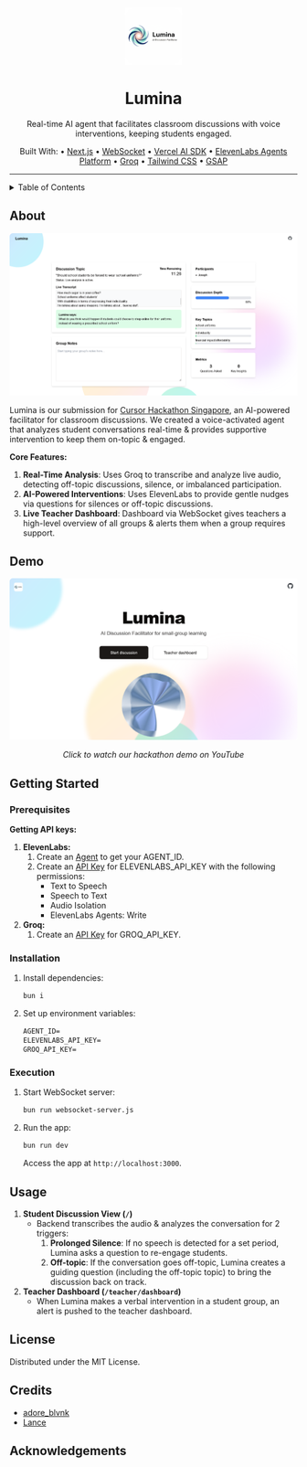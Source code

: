<div align="center">
  <img src="./public/logo.png" alt="" width=100> <!-- Logo -->
  <h1>Lumina</h1>
  <p>
    Real-time AI agent that facilitates classroom discussions with voice interventions, keeping students engaged.
  </p>
  <p>
    Built With: &bull;
    <a href="https://nextjs.org">Next.js</a> &bull;
    <a href="https://github.com/websockets/ws">WebSocket</a> &bull;
    <a href="https://ai-sdk.dev">Vercel AI SDK</a> &bull;
    <a href="https://elevenlabs.io/app/agents">ElevenLabs Agents Platform</a> &bull;
    <a href="https://groq.com">Groq</a> &bull;
    <a href="https://tailwindcss.com">Tailwind CSS</a> &bull;
    <a href="https://gsap.com">GSAP</a>
  </p>
</div>

---

<details>
<summary>Table of Contents</summary>

- [About](#about)
- [Demo](#demo)
- [Getting Started](#getting-started)
  - [Prerequisites](#prerequisites)
  - [Installation](#installation)
  - [Execution](#execution)
- [Usage](#usage)
</details>

## About

<div align=center><img src="./public/discussion_view.png" alt="" width=750></div>

Lumina is our submission for <a href="https://luma.com/cursor-hack-sg">Cursor Hackathon Singapore</a>, an AI-powered facilitator for classroom discussions. We created a voice-activated agent that analyzes student conversations real-time & provides supportive intervention to keep them on-topic & engaged.

**Core Features:**

1. **Real-Time Analysis**: Uses Groq to transcribe and analyze live audio, detecting off-topic discussions, silence, or imbalanced participation.
2. **AI-Powered Interventions**: Uses ElevenLabs to provide gentle nudges via questions for silences or off-topic discussions.
3. **Live Teacher Dashboard**: Dashboard via WebSocket gives teachers a high-level overview of all groups & alerts them when a group requires support.

## Demo

<div align=center>
  <a href="https://youtu.be/LJ635aIQi2M">
    <img src="./public/thumbnail.png" alt="" width="750">
  </a>
  <p>
    <em>Click to watch our hackathon demo on YouTube</em>
  </p>
</div>

## Getting Started

### Prerequisites

**Getting API keys:**

1. **ElevenLabs:**
   1. Create an [Agent](https://elevenlabs.io/app/agents/agents) to get your AGENT_ID.
   2. Create an [API Key](https://elevenlabs.io/app/developers/api-keys) for ELEVENLABS_API_KEY with the following permissions:
      - Text to Speech
      - Speech to Text
      - Audio Isolation
      - ElevenLabs Agents: Write
2. **Groq:**
   1. Create an [API Key](https://console.groq.com/keys) for GROQ_API_KEY.

### Installation

1. Install dependencies:
   ```sh
   bun i
   ```
2. Set up environment variables:
   ```env
   AGENT_ID=
   ELEVENLABS_API_KEY=
   GROQ_API_KEY=
   ```

### Execution

1. Start WebSocket server:
   ```sh
   bun run websocket-server.js
   ```
2. Run the app:
   ```sh
   bun run dev
   ```
   Access the app at `http://localhost:3000`.

## Usage

1. **Student Discussion View (`/`)**
   - Backend transcribes the audio & analyzes the conversation for 2 triggers:
     1. **Prolonged Silence**: If no speech is detected for a set period, Lumina asks a question to re-engage students.
     2. **Off-topic**: If the conversation goes off-topic, Lumina creates a guiding question (including the off-topic topic) to bring the discussion back on track.
2. **Teacher Dashboard (`/teacher/dashboard`)**
   - When Lumina makes a verbal intervention in a student group, an alert is pushed to the teacher dashboard.

## License <!-- omit in toc -->

Distributed under the MIT License.

## Credits <!-- omit in toc -->

- [adore_blvnk](https://x.com/adore_blvnk)
- [Lance](linkedin.com/in/lance-tan)

## Acknowledgements  <!-- omit in toc -->

<!-- Inspired by Best-README-Template (https://github.com/othneildrew/Best-README-Template) -->
<!-- Table of Contents generated by Markdown All in One (https://github.com/yzhang-gh/vscode-markdown) -->

<!-- Helpful notes:
- insert a centred image:
  <div align=center><img src="" alt="" width=750></div>
-->
